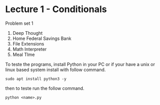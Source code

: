# Lecture 1 -  Conditionals

Problem set 1
1. Deep Thought
2. Home Federal Savings Bank
3. File Extensions
4. Math Interpreter
5. Meal TIme

To teste the programs, install Python in your PC or if your have a unix or linux based system install with follow command.

~~~
sudo apt install python3 -y
~~~

then to teste run the follow command.

~~~
python <name>.py
~~~